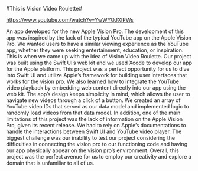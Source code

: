 #This is Vision Video Roulette#

https://www.youtube.com/watch?v=YwWYQJXIPWs




An app developed for the new Apple Vision Pro. 
The development of this app was inspired by the lack of the typical YouTube app on the Apple Vision Pro. 
We wanted users to have a similar viewing experience as the YouTube app, whether they were seeking entertainment, education, or inspiration. 
This is when we came up with the idea of Vision Video Roulette. Our project was built using the Swift UI’s web kit and we used Xcode to develop our app for the Apple platform. 
This project was a perfect opportunity for us to dive into Swift UI and utilize Apple’s framework for building user interfaces that works for the vision pro. We also learned how to integrate the YouTube video playback by embedding web content directly into our app using the web kit. 
The app’s design keeps simplicity in mind, which allows the user to navigate new videos through a click of a button. We created an array of YouTube video IDs that served as our data model and implemented logic to randomly load videos from that data model. 
In addition, one of the main limitations of this project was the lack of information on the Apple Vision Pro, given its recent release. We had to rely on Apple’s documentations to handle the interactions between Swift UI and YouTube video player.
The biggest challenge was our inability to test our project considering the difficulties in connecting the vision pro to our functioning code and having our app physically appear on the vision pro’s environment. 
Overall, this project was the perfect avenue for us to employ our creativity and explore a domain that is unfamiliar to all of us. 
